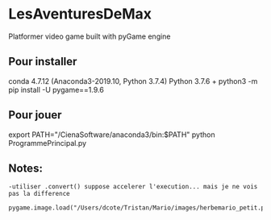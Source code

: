 # LesAventuresDeMax
Platformer video game built with pyGame engine

## Pour installer
conda 4.7.12 (Anaconda3-2019.10, Python 3.7.4) 
Python 3.7.6
+
python3 -m pip install -U pygame==1.9.6

## Pour jouer
export PATH="/CienaSoftware/anaconda3/bin:$PATH"
python ProgrammePrincipal.py

## Notes:
```
-utiliser .convert() suppose accelerer l'execution... mais je ne vois pas la difference
 pygame.image.load("/Users/dcote/Tristan/Mario/images/herbemario_petit.png").convert()

```
